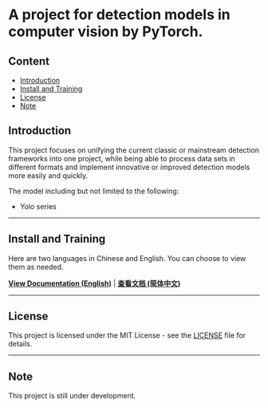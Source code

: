 # A project for detection models in computer vision by PyTorch.

## Content
- [Introduction](#introduction)
- [Install and Training](#install-and-training)
- [License](#license)
- [Note](#note)

## Introduction
This project focuses on unifying the current classic or mainstream detection frameworks into one project, while being able to process data sets in different formats and implement innovative or improved detection models more easily and quickly.

The model including but not limited to the following:
- Yolo series

---

## Install and Training
Here are two languages in Chinese and English. You can choose to view them as needed.

[**View Documentation (English)**](./docs/en/README.md) | [**查看文档 (简体中文)**](./docs/zh-CN/README.md)

---

## License
This project is licensed under the MIT License - see the [LICENSE](LICENSE) file for details.

---

## Note
This project is still under development.